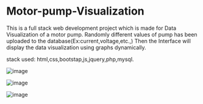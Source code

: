 # Motor-pump-Visualization
This is a full stack web development project which is made for Data Visualization of a motor pump. Randomly different values of pump has been uploaded to the database(Ex:current,voltage,etc.,)
Then the Interface will display the data visualization using graphs dynamically.


stack used: html,css,bootstap,js,jquery,php,mysql.




![image](https://user-images.githubusercontent.com/39726093/83601273-e0e07680-a58d-11ea-85b7-4ab4f0123d4b.png)

![image](https://user-images.githubusercontent.com/39726093/83610790-a088f480-a59d-11ea-8418-6ff0c0db289f.png)


![image](https://user-images.githubusercontent.com/39726093/83606657-9e239c00-a597-11ea-85c5-cbbc60e2df55.png)

